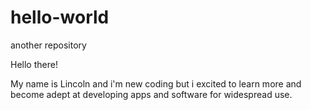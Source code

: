 # hello-world
another repository

Hello there!

My name is Lincoln and i'm new coding but i excited to learn more
and become adept at developing apps and software for widespread use.
